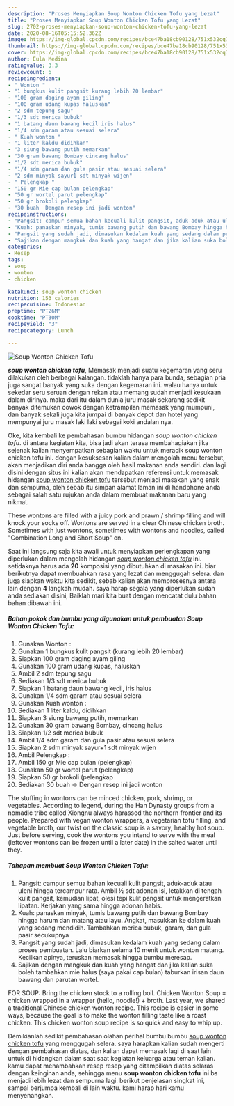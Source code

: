 ```yaml
---
description: "Proses Menyiapkan Soup Wonton Chicken Tofu yang Lezat"
title: "Proses Menyiapkan Soup Wonton Chicken Tofu yang Lezat"
slug: 2702-proses-menyiapkan-soup-wonton-chicken-tofu-yang-lezat
date: 2020-08-16T05:15:52.362Z
image: https://img-global.cpcdn.com/recipes/bce47ba18cb90128/751x532cq70/soup-wonton-chicken-tofu-foto-resep-utama.jpg
thumbnail: https://img-global.cpcdn.com/recipes/bce47ba18cb90128/751x532cq70/soup-wonton-chicken-tofu-foto-resep-utama.jpg
cover: https://img-global.cpcdn.com/recipes/bce47ba18cb90128/751x532cq70/soup-wonton-chicken-tofu-foto-resep-utama.jpg
author: Eula Medina
ratingvalue: 3.3
reviewcount: 6
recipeingredient:
- " Wonton "
- "1 bungkus kulit pangsit kurang lebih 20 lembar"
- "100 gram daging ayam giling"
- "100 gram udang kupas haluskan"
- "2 sdm tepung sagu"
- "1/3 sdt merica bubuk"
- "1 batang daun bawang kecil iris halus"
- "1/4 sdm garam atau sesuai selera"
- " Kuah wonton "
- "1 liter kaldu didihkan"
- "3 siung bawang putih memarkan"
- "30 gram bawang Bombay cincang halus"
- "1/2 sdt merica bubuk"
- "1/4 sdm garam dan gula pasir atau sesuai selera"
- "2 sdm minyak sayur1 sdt minyak wijen"
- " Pelengkap "
- "150 gr Mie cap bulan pelengkap"
- "50 gr wortel parut pelengkap"
- "50 gr brokoli pelengkap"
- "30 buah  Dengan resep ini jadi wonton"
recipeinstructions:
- "Pangsit: campur semua bahan kecuali kulit pangsit, aduk-aduk atau uleni hingga tercampur rata. Ambil ½ sdt adonan isi, letakkan di tengah kulit pangsit, kemudian lipat, olesi tepi kulit pangsit untuk mengeratkan lipatan. Kerjakan yang sama hingga adonan habis."
- "Kuah: panaskan minyak, tumis bawang putih dan bawang Bombay hingga harum dan matang atau layu. Angkat, masukkan ke dalam kuah yang sedang mendidih. Tambahkan merica bubuk, garam, dan gula pasir secukupnya"
- "Pangsit yang sudah jadi, dimasukan kedalam kuah yang sedang dalam proses pembuatan. Lalu biarkan selama 10 menit untuk wonton matang. Kecilkan apinya, teruskan memasak hingga bumbu meresap."
- "Sajikan dengan mangkuk dan kuah yang hangat dan jika kalian suka boleh tambahkan mie halus (saya pakai cap bulan) taburkan irisan daun bawang dan parutan wortel."
categories:
- Resep
tags:
- soup
- wonton
- chicken

katakunci: soup wonton chicken 
nutrition: 153 calories
recipecuisine: Indonesian
preptime: "PT26M"
cooktime: "PT30M"
recipeyield: "3"
recipecategory: Lunch

---
```



![Soup Wonton Chicken Tofu](https://img-global.cpcdn.com/recipes/bce47ba18cb90128/751x532cq70/soup-wonton-chicken-tofu-foto-resep-utama.jpg)

<b><i>soup wonton chicken tofu</i></b>, Memasak menjadi suatu kegemaran yang seru dilakukan oleh berbagai kalangan. tidaklah hanya para bunda, sebagian pria juga sangat banyak yang suka dengan kegemaran ini. walau hanya untuk sekedar seru seruan dengan rekan atau memang sudah menjadi kesukaan dalam dirinya. maka dari itu dalam dunia juru masak sekarang sedikit banyak ditemukan cowok dengan ketrampilan memasak yang mumpuni, dan banyak sekali juga kita jumpai di banyak depot dan hotel yang mempunyai juru masak laki laki sebagai koki andalan nya.

Oke, kita kembali ke pembahasan bumbu hidangan <i>soup wonton chicken tofu</i>. di antara kegiatan kita, bisa jadi akan terasa membahagiakan jika sejenak kalian menyempatkan sebagian waktu untuk meracik soup wonton chicken tofu ini. dengan kesuksesan kalian dalam mengolah menu tersebut, akan menjadikan diri anda bangga oleh hasil makanan anda sendiri. dan lagi disini dengan situs ini kalian akan mendapatkan referensi untuk memasak hidangan <u>soup wonton chicken tofu</u> tersebut menjadi masakan yang enak dan sempurna, oleh sebab itu simpan alamat laman ini di handphone anda sebagai salah satu rujukan anda dalam membuat makanan baru yang nikmat.

These wontons are filled with a juicy pork and prawn / shrimp filling and will knock your socks off. Wontons are served in a clear Chinese chicken broth. Sometimes with just wontons, sometimes with wontons and noodles, called &#34;Combination Long and Short Soup&#34; on.


Saat ini langsung saja kita awali untuk menyiapkan perlengkapan yang diperlukan dalam mengolah hidangan <u><i>soup wonton chicken tofu</i></u> ini. setidaknya harus ada <b>20</b> komposisi yang dibutuhkan di masakan ini. biar berikutnya dapat membuahkan rasa yang lezat dan menggugah selera. dan juga siapkan waktu kita sedikit, sebab kalian akan memprosesnya antara lain dengan <b>4</b> langkah mudah. saya harap segala yang diperlukan sudah anda sediakan disini, Baiklah mari kita buat dengan mencatat dulu bahan bahan dibawah ini.

<!--inarticleads1-->

##### Bahan pokok dan bumbu yang digunakan untuk pembuatan Soup Wonton Chicken Tofu:

1. Gunakan  Wonton :
1. Gunakan 1 bungkus kulit pangsit (kurang lebih 20 lembar)
1. Siapkan 100 gram daging ayam giling
1. Gunakan 100 gram udang kupas, haluskan
1. Ambil 2 sdm tepung sagu
1. Sediakan 1/3 sdt merica bubuk
1. Siapkan 1 batang daun bawang kecil, iris halus
1. Gunakan 1/4 sdm garam atau sesuai selera
1. Gunakan  Kuah wonton :
1. Sediakan 1 liter kaldu, didihkan
1. Siapkan 3 siung bawang putih, memarkan
1. Gunakan 30 gram bawang Bombay, cincang halus
1. Siapkan 1/2 sdt merica bubuk
1. Ambil 1/4 sdm garam dan gula pasir atau sesuai selera
1. Siapkan 2 sdm minyak sayur+1 sdt minyak wijen
1. Ambil  Pelengkap :
1. Ambil 150 gr Mie cap bulan (pelengkap)
1. Gunakan 50 gr wortel parut (pelengkap)
1. Siapkan 50 gr brokoli (pelengkap
1. Sediakan 30 buah -&gt; Dengan resep ini jadi wonton


The stuffing in wontons can be minced chicken, pork, shrimp, or vegetables. According to legend, during the Han Dynasty groups from a nomadic tribe called Xiongnu always harassed the northern frontier and its people. Prepared with vegan wonton wrappers, a vegetarian tofu filling, and vegetable broth, our twist on the classic soup is a savory, healthy hot soup. Just before serving, cook the wontons you intend to serve with the meal (leftover wontons can be frozen until a later date) in the salted water until they. 

<!--inarticleads2-->

##### Tahapan membuat Soup Wonton Chicken Tofu:

1. Pangsit: campur semua bahan kecuali kulit pangsit, aduk-aduk atau uleni hingga tercampur rata. Ambil ½ sdt adonan isi, letakkan di tengah kulit pangsit, kemudian lipat, olesi tepi kulit pangsit untuk mengeratkan lipatan. Kerjakan yang sama hingga adonan habis.
1. Kuah: panaskan minyak, tumis bawang putih dan bawang Bombay hingga harum dan matang atau layu. Angkat, masukkan ke dalam kuah yang sedang mendidih. Tambahkan merica bubuk, garam, dan gula pasir secukupnya
1. Pangsit yang sudah jadi, dimasukan kedalam kuah yang sedang dalam proses pembuatan. Lalu biarkan selama 10 menit untuk wonton matang. Kecilkan apinya, teruskan memasak hingga bumbu meresap.
1. Sajikan dengan mangkuk dan kuah yang hangat dan jika kalian suka boleh tambahkan mie halus (saya pakai cap bulan) taburkan irisan daun bawang dan parutan wortel.


FOR SOUP: Bring the chicken stock to a rolling boil. Chicken Wonton Soup = chicken wrapped in a wrapper (hello, noodle!) + broth. Last year, we shared a traditional Chinese chicken wonton recipe. This recipe is easier in some ways, because the goal is to make the wonton filling taste like a roast chicken. This chicken wonton soup recipe is so quick and easy to whip up. 

Demikianlah sedikit pembahasan olahan perihal bumbu bumbu <u>soup wonton chicken tofu</u> yang menggugah selera. saya harapkan kalian sudah mengerti dengan pembahasan diatas, dan kalian dapat memasak lagi di saat lain untuk di hidangkan dalam saat saat kegiatan keluarga atau teman kalian. kamu dapat menambahkan resep resep yang ditampilkan diatas selaras dengan keinginan anda, sehingga menu <b>soup wonton chicken tofu</b> ini bs menjadi lebih lezat dan sempurna lagi. berikut penjelasan singkat ini, sampai berjumpa kembali di lain waktu. kami harap hari kamu menyenangkan.
